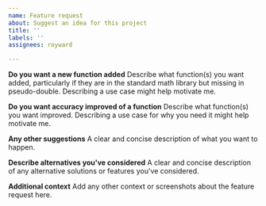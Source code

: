 ```yaml
---
name: Feature request
about: Suggest an idea for this project
title: ''
labels: ''
assignees: royward

---
```


**Do you want a new function added**
Describe what function(s) you want added, particularly if they are in the standard math library but missing in pseudo-double. Describing a use case might help motivate me.

**Do you want accuracy improved of a function**
Describe what function(s) you want improved. Describing a use case for why you need it might help motivate me.

**Any other suggestions**
A clear and concise description of what you want to happen.

**Describe alternatives you've considered**
A clear and concise description of any alternative solutions or features you've considered.

**Additional context**
Add any other context or screenshots about the feature request here.
